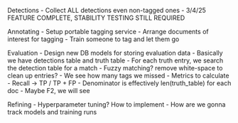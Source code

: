 Detections
	- Collect ALL detections even non-tagged ones
	- 3/4/25 FEATURE COMPLETE, STABILITY TESTING STILL REQUIRED

Annotating
	- Setup portable tagging service
	- Arrange documents of interest for tagging
	- Train someone to tag and let them go

Evaluation
	- Design new DB models for storing evaluation data
	- Basically we have detections table and truth table
		- For each truth entry, we search the detection table for a match
		- Fuzzy matching? remove white-space to clean up entries?
		- We see how many tags we missed
	- Metrics to calculate
		- Recall -> TP / TP + FP
			- Denominator is effectively len(truth_table) for each doc
		- Maybe F2, we will see

Refining
	- Hyperparameter tuning? How to implement
	- How are we gonna track models and training runs